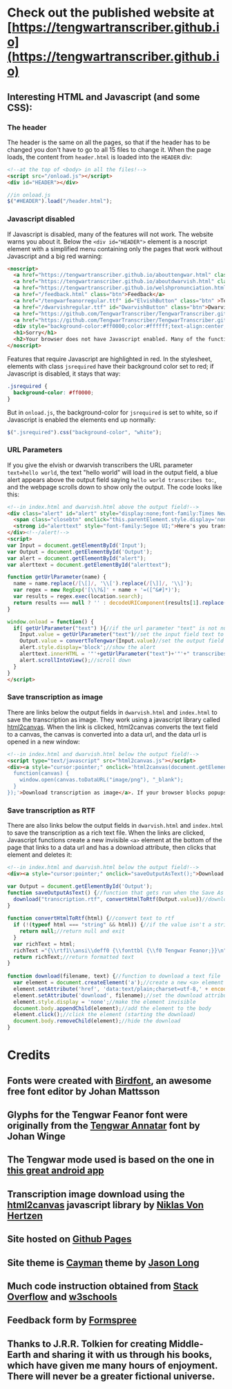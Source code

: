 # Check out the published website at [https://tengwartranscriber.github.io](https://tengwartranscriber.github.io)
## Interesting HTML and Javascript (and some CSS):
### The header
The header is the same on all the pages, so that if the header has to be changed you don't have to go to all 15 files to change it. When the page loads, the content from `header.html` is loaded into the `HEADER` div:
```html
<!--at the top of <body> in all the files!-->
<script src="/onload.js"></script>
<div id="HEADER"></div>
```
```js
//in onload.js
$("#HEADER").load("/header.html");
```
### Javascript disabled
If Javascript is disabled, many of the features will not work. The website warns you about it. Below the `<div id="HEADER">` element is a noscript element with a simplified menu containing only the pages that work without Javascript and a big red warning:
```html
<noscript>
  <a href="https://tengwartranscriber.github.io/abouttengwar.html" class="btn">About Tengwar</a>
  <a href="https://tengwartranscriber.github.io/aboutdwarvish.html" class="btn">About Dwarvish Runes</a>
  <a href="https://tengwartranscriber.github.io/welshpronunciation.html" class="btn">Welsh Pronunciation</a>
  <a href="/feedback.html" class="btn">Feedback</a>
  <a href="/tengwarfeanorregular.ttf" id="ElvishButton" class="btn" >Tengwar Font Download</a>
  <a href="/dwarvishregular.ttf" id="DwarvishButton" class="btn">Dwarvish Font Download</a>
  <a href="https://github.com/TengwarTranscriber/TengwarTranscriber.github.io/" class="btn">View Source</a>
  <a href="https://github.com/TengwarTranscriber/TengwarTranscriber.github.io/zipball/master" class="btn">Download Source</a></div>
  <div style="background-color:#ff0000;color:#ffffff;text-align:center;">
  <h1>Sorry</h1>
  <h2>Your browser does not have Javascript enabled. Many of the functions on this website (highlighted in red) require Javascript to function. Please enable Javascript for full functionality</h2>
</noscript>
```
Features that require Javascript are highlighted in red. In the stylesheet, elements with class `jsrequired` have their background color set to red; if Javascript is disabled, it stays that way:
```css
.jsrequired { 
  background-color: #ff0000;
}
```
But in `onload.js`, the background-color for `jsrequired` is set to white, so if Javascript is enabled the elements end up normally:
```js
$(".jsrequired").css("background-color", "white");
```
### URL Parameters
If you give the elvish or dwarvish transcribers the URL parameter `text=hello world`, the text "hello world" will load in the output field, a blue alert appears above the output field saying `hello world transcribes to:`, and the webpage scrolls down to show only the output. The code looks like this:
```html
<!--in index.html and dwarvish.html above the output field!-->
<div class="alert" id="alert" style="display:none;font-family:Times New Roman;">
  <span class="closebtn" onclick="this.parentElement.style.display='none';">&times;</span> 
  <strong id="alerttext" style="font-family:Segoe UI;">Here's you transription:</strong>
</div><!--/alert!-->
<script>
var Input = document.getElementById('Input');
var Output = document.getElementById('Output');
var alert = document.getElementById("alert");
var alerttext = document.getElementById("alerttext");

function getUrlParameter(name) {
  name = name.replace(/[\[]/, '\\[').replace(/[\]]/, '\\]');
  var regex = new RegExp('[\\?&]' + name + '=([^&#]*)');
  var results = regex.exec(location.search);
  return results === null ? '' : decodeURIComponent(results[1].replace(/\+/g, ' '));
}

window.onload = function() {
  if( getUrlParameter("text") ){//if the url parameter "text" is not null
    Input.value = getUrlParameter("text")//set the input field text to the value of the url parameter
    Output.value = convertToTengwar(Input.value)//set the output field text to the tengwar equivalent
    alert.style.display='block';//show the alert
    alerttext.innerHTML = '"'+getUrlParameter("text")+'"'+" transcribes to:"//set the alert text
    alert.scrollIntoView();//scroll down
  }
}
</script>
```
### Save transcription as image
There are links below the output fields in `dwarvish.html` and `index.html` to save the transcription as image. They work using a javascript library called [html2canvas](https://html2canvas.hertzen.com/). When the link is clicked, html2canvas converts the text field to a canvas, the canvas is converted into a data url, and the data url is opened in a new window:
```html
<!--in index.html and dwarvish.html below the output field!-->
<script type="text/javascript" src="html2canvas.js"></script>
<div><a style="cursor:pointer;" onclick='html2canvas(document.getElementById("Output"), {onrendered: 
  function(canvas) {
    window.open(canvas.toDataURL("image/png"), "_blank");
  }
});'>Download transcription as image</a>. If your browser blocks popups this might not work.</div>
```
### Save transcription as RTF
There are also links below the output fields in `dwarvish.html` and `index.html` to save the transcription as a rich text file. When the links are clicked, Javascript functions create a new invisible `<a>` element at the bottom of the page that links to a data url and has a download attribute, then clicks that element and deletes it:
```html
<!--in index.html and dwarvish.html below the output field!-->
<div><a style="cursor:pointer;" onclick="saveOutputAsText();">Download transcription as rich text</a>. You must install the font file from <a href="/more.html?font=elvish" target="_blank">here</a> for the file to display correctly</div>
```
```js
var Output = document.getElementById('Output');
function saveOutputAsText() {//function that gets run when the Save As Rich Text link is clicked
  download("transcription.rtf", convertHtmlToRtf(Output.value))//download the contents of the output field as transcription.rtf
}
      
function convertHtmlToRtf(html) {//convert text to rtf
  if (!(typeof html === "string" && html)) {//if the value isn't a string or is empty
    return null;//return null and exit
  }
  var richText = html;
  richText ="{\\rtf1\\ansi\\deff0 {\\fonttbl {\\f0 Tengwar Feanor;}}\n" + richText +"\n}";//format the text, setting the font to Tengwar Feanor
  return richText;//return formatted text
}
      
function download(filename, text) {//function to download a text file
  var element = document.createElement('a');//create a new <a> element
  element.setAttribute('href', 'data:text/plain;charset=utf-8,' + encodeURIComponent(text));//set the element link to a dataurl containing the text
  element.setAttribute('download', filename);//set the download attribute
  element.style.display = 'none';//make the element invisible
  document.body.appendChild(element);//add the element to the body
  element.click();//click the element (starting the download)
  document.body.removeChild(element);//hide the download
}
```
# Credits
## Fonts were created with [Birdfont](https://birdfont.org/), an awesome free font editor by Johan Mattsson
## Glyphs for the Tengwar Feanor font were originally from the [Tengwar Annatar](http://www.dafont.com/tengwar-annatar.font) font by Johan Winge
## The Tengwar mode used is based on the one in [this great android app](https://play.google.com/store/apps/details?id=com.mithlond.tengwar.android)
## Transcription image download using the [html2canvas](https://html2canvas.hertzen.com/) javascript library by [Niklas Von Hertzen](http://hertzen.com/)
## Site hosted on [Github Pages](https://pages.github.com/)
## Site theme is [Cayman](https://github.com/jasonlong/cayman-theme) theme by [Jason Long](https://twitter.com/jasonlong)
## Much code instruction obtained from [Stack Overflow](http://stackoverflow.com/) and [w3schools](https://www.w3schools.com/)
## Feedback form by [Formspree](https://formspree.io/)
## Thanks to J.R.R. Tolkien for creating Middle-Earth and sharing it with us through his books, which have given me many hours of enjoyment. There will never be a greater fictional universe.
